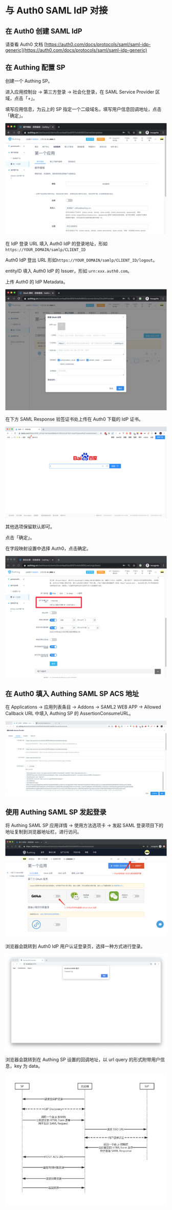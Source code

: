 # 与 Auth0 SAML IdP 对接

## 在 Auth0 创建 SAML IdP

请查看 Auth0 文档 [https://auth0.com/docs/protocols/saml/saml-idp-generic](https://auth0.com/docs/protocols/saml/saml-idp-generic)

## 在 Authing 配置 SP

创建一个 Authing SP。

进入应用控制台 -&gt; 第三方登录 -&gt; 社会化登录，在 SAML Service Provider 区域，点击「+」。

填写应用信息，为云上的 SP 指定一个二级域名，填写用户信息回调地址，点击「确定」。

![](../../../.gitbook/assets/image%20%28154%29.png)

在 IdP 登录 URL 填入 Auth0 IdP 的登录地址，形如`https://YOUR_DOMAIN/samlp/CLIENT_ID`

Auth0 IdP 登出 URL 形如`https://YOUR_DOMAIN/samlp/CLIENT_ID/logout`。

entityID 填入 Auth0 IdP 的 Issuer，形如 `urn:xxx.auth0.com`。

上传 Auth0 的 IdP Metadata。

![&#x586B;&#x5199; SAML IdP &#x57FA;&#x672C;&#x4FE1;&#x606F;&#x5E76;&#x4E0A;&#x4F20; IdP Metadata](../../../.gitbook/assets/image%20%28160%29.png)

在下方 SAML Response 验签证书处上传在 Auth0 下载的 IdP 证书。

![&#x4E0A;&#x4F20; auth0 IdP &#x7684;&#x8BC1;&#x4E66;](../../../.gitbook/assets/image%20%28292%29.png)

其他选项保留默认即可。

点击「确定」。

在字段映射设置中选择 Auth0，点击确定。

![&#x914D;&#x7F6E;&#x5B57;&#x6BB5;&#x6620;&#x5C04;](../../../.gitbook/assets/image%20%28287%29.png)

## 在 Auth0 填入 Authing SAML SP ACS 地址

在 Applications -&gt; 应用列表条目 -&gt; Addons -&gt; SAML2 WEB APP -&gt; Allowed Callback URL 中填入 Authing SP 的 AssertionConsumeURL。

![&#x586B;&#x5165; Authing SP &#x7684; ACS &#x5730;&#x5740;](../../../.gitbook/assets/image%20%2863%29.png)

## 使用 Authing SAML SP 发起登录

将 Authing SAML SP 应用详情 -&gt; 使用方法选项卡 -&gt; 发起 SAML 登录项目下的地址复制到浏览器地址栏，进行访问。

![](../../../.gitbook/assets/image%20%28168%29.png)

浏览器会跳转到 Auth0 IdP 用户认证登录页，选择一种方式进行登录。

![](../../../.gitbook/assets/image%20%28341%29.png)

浏览器会跳转到在 Authing SP 设置的回调地址，以 url query 的形式附带用户信息，key 为 data。

![](../../../.gitbook/assets/image%20%28519%29.png)

